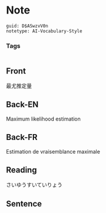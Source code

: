 # Note
```
guid: D$ASwzvV0n
notetype: AI-Vocabulary-Style
```

### Tags
```
```

## Front
最尤推定量

## Back-EN
Maximum likelihood estimation

## Back-FR
Estimation de vraisemblance maximale

## Reading
さいゆうすいていりょう

## Sentence

